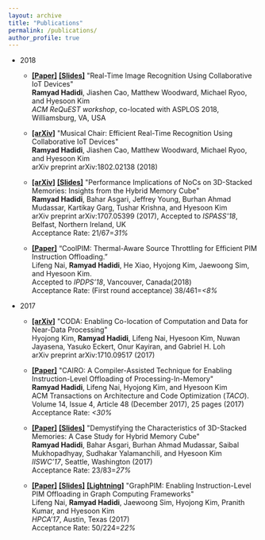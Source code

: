 ```yaml
---
layout: archive
title: "Publications"
permalink: /publications/
author_profile: true
---
```

* 2018
  * [__[Paper]__](https://ramyadhadidi.github.io/publication)
  [__[Slides]__](https://ramyadhadidi.github.io/files/hadidi-request-slides.pdf)
  "Real-Time Image Recognition Using Collaborative IoT Devices"  
  __Ramyad Hadidi__, Jiashen Cao, Matthew Woodward, Michael Ryoo, and Hyesoon Kim  
  _ACM ReQuEST workshop_, co-located with ASPLOS 2018, Williamsburg, VA, USA

  * [__[arXiv]__](https://arxiv.org/abs/1802.02138)
  "Musical Chair: Efficient Real-Time Recognition Using Collaborative IoT Devices"  
  __Ramyad Hadidi__, Jiashen Cao, Matthew Woodward, Michael Ryoo, and Hyesoon Kim  
  arXiv preprint arXiv:1802.02138 (2018)

  * [__[arXiv]__](https://arxiv.org/abs/1707.05399)
  [__[Slides]__](https://ramyadhadidi.github.io/files/hadidi-ispass-slides.pdf)
  "Performance Implications of NoCs on 3D-Stacked Memories: Insights from the Hybrid Memory Cube"   
__Ramyad Hadidi__, Bahar Asgari, Jeffrey Young, Burhan Ahmad Mudassar, Kartikay Garg, Tushar Krishna, and Hyesoon Kim  
arXiv preprint arXiv:1707.05399 (2017), Accepted to _ISPASS'18_, Belfast, Northern Ireland, UK  
Acceptance Rate: 21/67=_31%_

  * [__[Paper]__](https://ramyadhadidi.github.io/files/nai-coolpim.pdf)
  “CoolPIM: Thermal-Aware Source Throttling for Efficient PIM Instruction Offloading.”  
Lifeng Nai, __Ramyad Hadidi__, He Xiao, Hyojong Kim, Jaewoong Sim, and Hyesoon Kim.   
Accepted to _IPDPS’18_, Vancouver, Canada(2018)  
Acceptance Rate: (First round acceptance) 38/461=_<8%_


* 2017
  * [__[arXiv]__](https://arxiv.org/pdf/1710.09517)
  "CODA: Enabling Co-location of Computation and Data for Near-Data Processing"  
Hyojong Kim, __Ramyad Hadidi__, Lifeng Nai, Hyesoon Kim, Nuwan Jayasena, Yasuko Eckert, Onur Kayiran, and Gabriel H. Loh  
arXiv preprint arXiv:1710.09517 (2017)  

  * [__[Paper]__](https://ramyadhadidi.github.io/files/a48-hadidi.pdf)
  "CAIRO: A Compiler-Assisted Technique for Enabling Instruction-Level Offloading of Processing-In-Memory"   
__Ramyad Hadidi__, Lifeng Nai, Hyojong Kim, and Hyesoon Kim  
ACM Transactions on Architecture and Code Optimization (_TACO_). Volume 14, Issue 4, Article 48 (December 2017), 25 pages (2017)  
Acceptance Rate: _<30%_

  * [__[Paper]__](https://ramyadhadidi.github.io/files/hadidi-iiswc.pdf) [__[Slides]__](https://ramyadhadidi.github.io/files/hadidi-iiswc-slides.pdf)
  "Demystifying the Characteristics of 3D-Stacked Memories: A Case Study for Hybrid Memory Cube"  
__Ramyad Hadidi__, Bahar Asgari, Burhan Ahmad Mudassar, Saibal Mukhopadhyay, Sudhakar Yalamanchili, and Hyesoon Kim  
_IISWC’17_, Seattle, Washington (2017)  
Acceptance Rate: 23/83=_27%_

  * [__[Paper]__](https://ramyadhadidi.github.io/files/nai-graphpim.pdf) [__[Slides]__](https://ramyadhadidi.github.io/files/nai-graphpim-slides.pdf) [__[Lightning]__](https://ramyadhadidi.github.io/files/nai-graphpim-slides-light.pdf)
  "GraphPIM: Enabling Instruction-Level PIM Offloading in Graph Computing Frameworks"  
Lifeng Nai, __Ramyad Hadidi__, Jaewoong Sim, Hyojong Kim, Pranith Kumar, and Hyesoon Kim  
_HPCA’17_, Austin, Texas (2017)  
Acceptance Rate: 50/224=_22%_

<!-- {% if author.googlescholar %}
  You can also find my articles on <u><a href="{{author.googlescholar}}">my Google Scholar profile</a>.</u>
{% endif %} -->

<!-- {% include base_path %}

{% for post in site.publications reversed %}
  {% include archive-single.html %}
{% endfor %} -->
